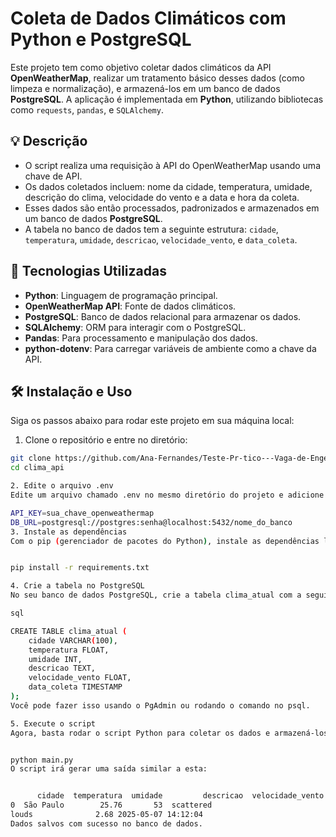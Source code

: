 # Coleta de Dados Climáticos com Python e PostgreSQL

Este projeto tem como objetivo coletar dados climáticos da API **OpenWeatherMap**, realizar um tratamento básico desses dados (como limpeza e normalização), e armazená-los em um banco de dados **PostgreSQL**. A aplicação é implementada em **Python**, utilizando bibliotecas como `requests`, `pandas`, e `SQLAlchemy`.

## 💡 Descrição

- O script realiza uma requisição à API do OpenWeatherMap usando uma chave de API.
- Os dados coletados incluem: nome da cidade, temperatura, umidade, descrição do clima, velocidade do vento e a data e hora da coleta.
- Esses dados são então processados, padronizados e armazenados em um banco de dados **PostgreSQL**.
- A tabela no banco de dados tem a seguinte estrutura: `cidade`, `temperatura`, `umidade`, `descricao`, `velocidade_vento`, e `data_coleta`.

## 🔧 Tecnologias Utilizadas

- **Python**: Linguagem de programação principal.
- **OpenWeatherMap API**: Fonte de dados climáticos.
- **PostgreSQL**: Banco de dados relacional para armazenar os dados.
- **SQLAlchemy**: ORM para interagir com o PostgreSQL.
- **Pandas**: Para processamento e manipulação dos dados.
- **python-dotenv**: Para carregar variáveis de ambiente como a chave da API.

## 🛠️ Instalação e Uso

Siga os passos abaixo para rodar este projeto em sua máquina local:

1. Clone o repositório e entre no diretório:

```bash
git clone https://github.com/Ana-Fernandes/Teste-Pr-tico---Vaga-de-Engenharia-de-Dados-.git
cd clima_api

2. Edite o arquivo .env
Edite um arquivo chamado .env no mesmo diretório do projeto e adicione a chave da sua API OpenWeatherMap e o URL do banco de dados PostgreSQL:

API_KEY=sua_chave_openweathermap
DB_URL=postgresql://postgres:senha@localhost:5432/nome_do_banco
3. Instale as dependências
Com o pip (gerenciador de pacotes do Python), instale as dependências listadas no requirements.txt:


pip install -r requirements.txt

4. Crie a tabela no PostgreSQL
No seu banco de dados PostgreSQL, crie a tabela clima_atual com a seguinte estrutura:

sql

CREATE TABLE clima_atual (
    cidade VARCHAR(100),
    temperatura FLOAT,
    umidade INT,
    descricao TEXT,
    velocidade_vento FLOAT,
    data_coleta TIMESTAMP
);
Você pode fazer isso usando o PgAdmin ou rodando o comando no psql.

5. Execute o script
Agora, basta rodar o script Python para coletar os dados e armazená-los no banco de dados:


python main.py
O script irá gerar uma saída similar a esta:


      cidade  temperatura  umidade         descricao  velocidade_vento         data_coleta
0  São Paulo        25.76       53  scattered 
louds              2.68 2025-05-07 14:12:04
Dados salvos com sucesso no banco de dados.




